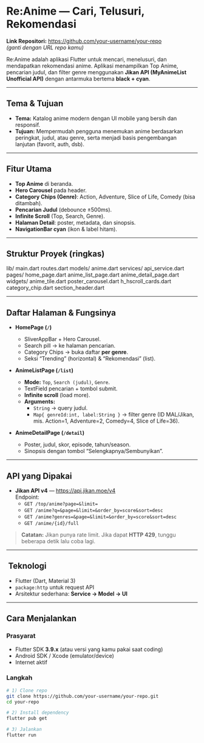 # Re:Anime — Cari, Telusuri, Rekomendasi

**Link Repositori:** <https://github.com/your-username/your-repo>  
_(ganti dengan URL repo kamu)_

Re:Anime adalah aplikasi Flutter untuk mencari, menelusuri, dan mendapatkan rekomendasi anime. Aplikasi menampilkan Top Anime, pencarian judul, dan filter genre menggunakan **Jikan API (MyAnimeList Unofficial API)** dengan antarmuka bertema **black + cyan**.

---

##  Tema & Tujuan
- **Tema:** Katalog anime modern dengan UI mobile yang bersih dan responsif.
- **Tujuan:** Mempermudah pengguna menemukan anime berdasarkan peringkat, judul, atau genre, serta menjadi basis pengembangan lanjutan (favorit, auth, dsb).

---

##  Fitur Utama
- **Top Anime** di beranda.
- **Hero Carousel** pada header.
- **Category Chips (Genre)**: Action, Adventure, Slice of Life, Comedy (bisa ditambah).
- **Pencarian Judul** (debounce ±500ms).
- **Infinite Scroll** (Top, Search, Genre).
- **Halaman Detail**: poster, metadata, dan sinopsis.
- **NavigationBar cyan** (ikon & label hitam).

---

##  Struktur Proyek (ringkas)
lib/
main.dart
routes.dart
models/
anime.dart
services/
api_service.dart
pages/
home_page.dart
anime_list_page.dart
anime_detail_page.dart
widgets/
anime_tile.dart
poster_carousel.dart
h_hscroll_cards.dart
category_chip.dart
section_header.dart


---

##  Daftar Halaman & Fungsinya
- **HomePage (`/`)**
    - SliverAppBar + Hero Carousel.
    - Search pill → ke halaman pencarian.
    - Category Chips → buka daftar **per genre**.
    - Seksi “Trending” (horizontal) & “Rekomendasi” (list).

- **AnimeListPage (`/list`)**
    - **Mode:** `Top`, `Search (judul)`, `Genre`.
    - TextField pencarian + tombol submit.
    - **Infinite scroll** (load more).
    - **Arguments:**
        - `String` → query judul.
        - `Map{ genreId:int, label:String }` → filter genre (ID MAL/Jikan, mis. Action=1, Adventure=2, Comedy=4, Slice of Life=36).

- **AnimeDetailPage (`/detail`)**
    - Poster, judul, skor, episode, tahun/season.
    - Sinopsis dengan tombol “Selengkapnya/Sembunyikan”.

---

##  API yang Dipakai
- **Jikan API v4** — <https://api.jikan.moe/v4>  
  Endpoint:
    - `GET /top/anime?page=&limit=`
    - `GET /anime?q=&page=&limit=&order_by=score&sort=desc`
    - `GET /anime?genres=&page=&limit=&order_by=score&sort=desc`
    - `GET /anime/{id}/full`

> **Catatan:** Jikan punya rate limit. Jika dapat **HTTP 429**, tunggu beberapa detik lalu coba lagi.

---

## ️ Teknologi
- Flutter (Dart, Material 3)
- `package:http` untuk request API
- Arsitektur sederhana: **Service → Model → UI**

---

##  Cara Menjalankan

### Prasyarat
- Flutter SDK **3.9.x** (atau versi yang kamu pakai saat coding)
- Android SDK / Xcode (emulator/device)
- Internet aktif

### Langkah
```bash
# 1) Clone repo
git clone https://github.com/your-username/your-repo.git
cd your-repo

# 2) Install dependency
flutter pub get

# 3) Jalankan
flutter run
